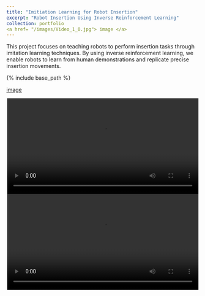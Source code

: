 ```yaml
---
title: "Imitiation Learning for Robot Insertion"
excerpt: "Robot Insertion Using Inverse Reinforcement Learning"  
collection: portfolio
<a href= "/images/Video_1_0.jpg"> image </a>
---
```


This project focuses on teaching robots to perform insertion tasks through imitation learning techniques. By using inverse reinforcement learning, we enable robots to learn from human demonstrations and replicate precise insertion movements.

{% include base_path %}

<a href= "{{ base_path }}/images/Video_1_0.jpg"> image </a>
<div style="text-align: center;">
  <video controls width="500">
    <source src="{{ base_path }}/images/Video_1_1.mp4" type="video/mp4">
  </video>
</div>

<div style="text-align: center;">
  <video controls width="500">
    <source src="/images/Video_1_2.mov" type="video/quicktime">
  </video>
</div>
